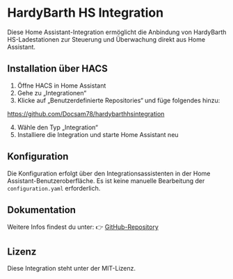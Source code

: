 # HardyBarth HS Integration

Diese Home Assistant-Integration ermöglicht die Anbindung von HardyBarth HS-Ladestationen zur Steuerung und Überwachung direkt aus Home Assistant.

## Installation über HACS

1. Öffne HACS in Home Assistant
2. Gehe zu „Integrationen“
3. Klicke auf „Benutzerdefinierte Repositories“ und füge folgendes hinzu:

https://github.com/Docsam78/hardybarthhsintegration

4. Wähle den Typ „Integration“
5. Installiere die Integration und starte Home Assistant neu

## Konfiguration

Die Konfiguration erfolgt über den Integrationsassistenten in der Home Assistant-Benutzeroberfläche. Es ist keine manuelle Bearbeitung der `configuration.yaml` erforderlich.

## Dokumentation

Weitere Infos findest du unter:
👉 [GitHub-Repository](https://github.com/Docsam78/hardybarthhsintegration)

## Lizenz

Diese Integration steht unter der MIT-Lizenz.

